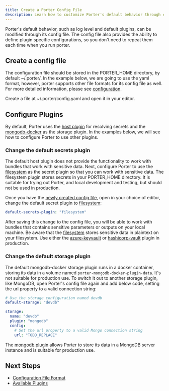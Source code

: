 ```yaml
---
title: Create a Porter Config File
description: Learn how to customize Porter's default behavior through configuration file
---
```


Porter's default behavior, such as log level and default plugins, can be modified through its config file.
The config file also provides the ability to define plugin specific
configurations, so you don't need to repeat them each time when you run porter.

## Create a config file

The configuration file should be stored in the PORTER_HOME directory, by default
~/.porter/. In the example below, we are going to use the yaml format, however,
porter supports other file formats for its config file as well. For more detailed
information, please see [configuration](/configuration/#config-file).

Create a file at ~/.porter/config.yaml and open it in your editor.

## Configure Plugins

By default, Porter uses the [host plugin](/plugins/host) for resolving secrets and the [mongodb-docker](/plugins/mongodb-docker) as the storage
plugin. In the examples below, we will see how to configure Porter to use other plugins. 

### Change the default secrets plugin

The default host plugin does not provide the functionality to work with bundles
that work with sensitive data.
Next, configure Porter to use the [filesystem](/plugins/filesystem) as the secret plugin so that you can work with sensitive data.
The filesystem plugin stores secrets in your PORTER_HOME directory. It is suitable for trying out Porter, and local development and testing, but should not be used in production.

Once you have the [newly created config file](#create-a-config-file), open in your choice of editor,
change the default secret plugin to [filesystem](/plugins/filesystem):
```yaml
default-secrets-plugin: "filesystem"
```

After saving this change to the config file, you will be able to work with
bundles that contains sensitive parameters or outputs on your local machine. Be
aware that the [filesystem](/plugins/filesystem) stores sensitive data in plaintext on your filesystem.
Use either the [azure-keyvault](/plugins/azure-keyvault) or [hashicorp-vault](/plugins/hashicorp-vault) plugin in production.

### Change the default storage plugin

The default mongodb-docker storage plugin runs in a docker container, storing
its data in a volume named `porter-mongodb-docker-plugin-data`. It's not suitable for production use. 
To switch it out to another storage plugin, like MongoDB, open Porter's config file again and
add below code, setting the url property to a valid connection string:
```yaml
# Use the storage configuration named devdb
default-storage: "devdb"

storage:
  name: "devdb"
  plugin: "mongodb"
  config:
    # Set the url property to a valid Mongo connection string
    url: "TODO_REPLACE"
```

The [mongodb plugin](/plugins/mongodb/) allows Porter to store its data in a MongoDB server instance and is
suitable for production use.

## Next Steps
* [Configuration File Format](/configuration/)
* [Available Plugins](/plugins/#available-plugins)

